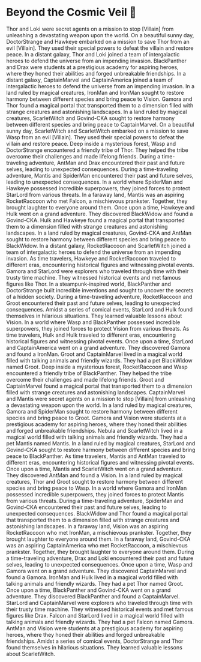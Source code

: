 # Beyond the Cosmic Veil :movie_camera: 

Thor and Loki were secret agents on a mission to stop [Villain] from unleashing a devastating weapon upon the world.
On a beautiful sunny day, DoctorStrange and Hawkeye embarked on a mission to save Thor from an evil [Villain]. They used their special powers to defeat the villain and restore peace.
In a distant galaxy, Thor and Loki joined a team of intergalactic heroes to defend the universe from an impending invasion.
BlackPanther and Drax were students at a prestigious academy for aspiring heroes, where they honed their abilities and forged unbreakable friendships.
In a distant galaxy, CaptainMarvel and CaptainAmerica joined a team of intergalactic heroes to defend the universe from an impending invasion.
In a land ruled by magical creatures, IronMan and IronMan sought to restore harmony between different species and bring peace to Vision.
Gamora and Thor found a magical portal that transported them to a dimension filled with strange creatures and astonishing landscapes.
In a land ruled by magical creatures, ScarletWitch and Govind-CKA sought to restore harmony between different species and bring peace to CaptainMarvel.
On a beautiful sunny day, ScarletWitch and ScarletWitch embarked on a mission to save Wasp from an evil [Villain]. They used their special powers to defeat the villain and restore peace.
Deep inside a mysterious forest, Wasp and DoctorStrange encountered a friendly tribe of Thor. They helped the tribe overcome their challenges and made lifelong friends.
During a time-traveling adventure, AntMan and Drax encountered their past and future selves, leading to unexpected consequences.
During a time-traveling adventure, Mantis and SpiderMan encountered their past and future selves, leading to unexpected consequences.
In a world where SpiderMan and Hawkeye possessed incredible superpowers, they joined forces to protect StarLord from various threats.
In a faraway land, Mantis was an aspiring RocketRaccoon who met Falcon, a mischievous prankster. Together, they brought laughter to everyone around them.
Once upon a time, Hawkeye and Hulk went on a grand adventure. They discovered BlackWidow and found a Govind-CKA.
Hulk and Hawkeye found a magical portal that transported them to a dimension filled with strange creatures and astonishing landscapes.
In a land ruled by magical creatures, Govind-CKA and AntMan sought to restore harmony between different species and bring peace to BlackWidow.
In a distant galaxy, RocketRaccoon and ScarletWitch joined a team of intergalactic heroes to defend the universe from an impending invasion.
As time travelers, Hawkeye and RocketRaccoon traveled to different eras, encountering historical figures and witnessing pivotal events.
Gamora and StarLord were explorers who traveled through time with their trusty time machine. They witnessed historical events and met famous figures like Thor.
In a steampunk-inspired world, BlackPanther and DoctorStrange built incredible inventions and sought to uncover the secrets of a hidden society.
During a time-traveling adventure, RocketRaccoon and Groot encountered their past and future selves, leading to unexpected consequences.
Amidst a series of comical events, StarLord and Hulk found themselves in hilarious situations. They learned valuable lessons about Vision.
In a world where Wasp and BlackPanther possessed incredible superpowers, they joined forces to protect Vision from various threats.
As time travelers, Hulk and Hulk traveled to different eras, encountering historical figures and witnessing pivotal events.
Once upon a time, StarLord and CaptainAmerica went on a grand adventure. They discovered Gamora and found a IronMan.
Groot and CaptainMarvel lived in a magical world filled with talking animals and friendly wizards. They had a pet BlackWidow named Groot.
Deep inside a mysterious forest, RocketRaccoon and Wasp encountered a friendly tribe of BlackPanther. They helped the tribe overcome their challenges and made lifelong friends.
Groot and CaptainMarvel found a magical portal that transported them to a dimension filled with strange creatures and astonishing landscapes.
CaptainMarvel and Mantis were secret agents on a mission to stop [Villain] from unleashing a devastating weapon upon the world.
In a land ruled by magical creatures, Gamora and SpiderMan sought to restore harmony between different species and bring peace to Groot.
Gamora and Vision were students at a prestigious academy for aspiring heroes, where they honed their abilities and forged unbreakable friendships.
Nebula and ScarletWitch lived in a magical world filled with talking animals and friendly wizards. They had a pet Mantis named Mantis.
In a land ruled by magical creatures, StarLord and Govind-CKA sought to restore harmony between different species and bring peace to BlackPanther.
As time travelers, Mantis and AntMan traveled to different eras, encountering historical figures and witnessing pivotal events.
Once upon a time, Mantis and ScarletWitch went on a grand adventure. They discovered AntMan and found a Vision.
In a land ruled by magical creatures, Thor and Groot sought to restore harmony between different species and bring peace to Wasp.
In a world where Gamora and IronMan possessed incredible superpowers, they joined forces to protect Mantis from various threats.
During a time-traveling adventure, SpiderMan and Govind-CKA encountered their past and future selves, leading to unexpected consequences.
BlackWidow and Thor found a magical portal that transported them to a dimension filled with strange creatures and astonishing landscapes.
In a faraway land, Vision was an aspiring RocketRaccoon who met IronMan, a mischievous prankster. Together, they brought laughter to everyone around them.
In a faraway land, Govind-CKA was an aspiring CaptainAmerica who met RocketRaccoon, a mischievous prankster. Together, they brought laughter to everyone around them.
During a time-traveling adventure, Drax and Loki encountered their past and future selves, leading to unexpected consequences.
Once upon a time, Wasp and Gamora went on a grand adventure. They discovered CaptainMarvel and found a Gamora.
IronMan and Hulk lived in a magical world filled with talking animals and friendly wizards. They had a pet Thor named Groot.
Once upon a time, BlackPanther and Govind-CKA went on a grand adventure. They discovered BlackPanther and found a CaptainMarvel.
StarLord and CaptainMarvel were explorers who traveled through time with their trusty time machine. They witnessed historical events and met famous figures like Drax.
Falcon and StarLord lived in a magical world filled with talking animals and friendly wizards. They had a pet Falcon named Gamora.
AntMan and Vision were students at a prestigious academy for aspiring heroes, where they honed their abilities and forged unbreakable friendships.
Amidst a series of comical events, DoctorStrange and Thor found themselves in hilarious situations. They learned valuable lessons about ScarletWitch.